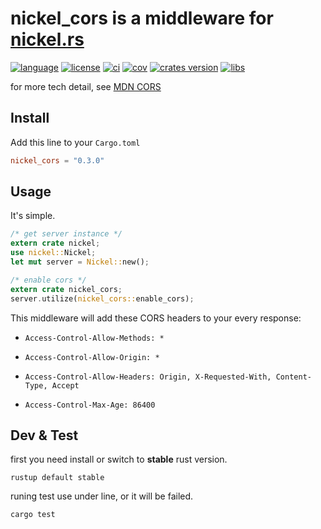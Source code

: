 # **nickel_cors** is a middleware for [nickel.rs]

[nickel.rs]: https://github.com/nickel-org/nickel.rs "nickel.rs - web application framework for rust"
[mdn cors]: https://developer.mozilla.org/en-US/docs/Web/HTTP/CORS "Cross-Origin Resource Sharing (CORS) - HTTP | MDN"
[language]: https://img.shields.io/badge/language-rust-blue.svg
[language website]: https://www.rust-lang.org/ "The Rust Programming Language"
[license]: https://img.shields.io/github/license/duriantang/nickel_cors.svg
[mit]: https://raw.githubusercontent.com/duriantang/nickel_cors/master/LICENSE "MIT"
[ci]: https://img.shields.io/travis/duriantang/nickel_cors.svg
[travis-ci]: https://travis-ci.org/duriantang/nickel_cors "Travis CI"
[cov]: https://img.shields.io/codecov/c/github/duriantang/nickel_cors.svg
[codecov]: https://codecov.io/gh/duriantang/nickel_cors "Codecov.io"
[libs]: https://img.shields.io/librariesio/github/duriantang/nickel_cors.svg
[libraries.io]: https://libraries.io/github/duriantang/nickel_cors "Libraries.io for GitHub"
[crates version]: https://img.shields.io/crates/v/nickel_cors.svg
[crates.io]: https://crates.io/crates/nickel_cors "nickel_cors - Cargo: packages for Rust"

[![language]][language website]
[![license]][mit]
[![ci]][travis-ci]
[![cov]][codecov]
[![crates version]][crates.io]
[![libs]][libraries.io]

for more tech detail, see [MDN CORS]

## Install

Add this line to your `Cargo.toml`

```toml
nickel_cors = "0.3.0"
```

## Usage

It's simple.

```rust
/* get server instance */
extern crate nickel;
use nickel::Nickel;
let mut server = Nickel::new();

/* enable cors */
extern crate nickel_cors;
server.utilize(nickel_cors::enable_cors);

```

This middleware will add these CORS headers to your every response:

- `Access-Control-Allow-Methods: *`

- `Access-Control-Allow-Origin: *`

- `Access-Control-Allow-Headers: Origin, X-Requested-With, Content-Type, Accept`

- `Access-Control-Max-Age: 86400`

<!-- * ``Access-Control-Allow-Credentials``

    default: *not set* -->

## Dev & Test

first you need install or switch to **stable** rust version.

```shell
rustup default stable
```

runing test use under line, or it will be failed.

```sh
cargo test
```
